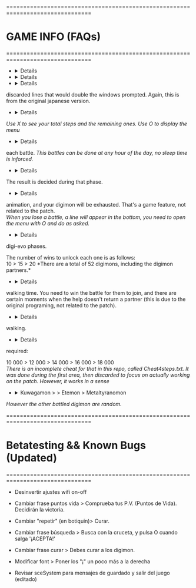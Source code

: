 ===============================================================================
#                                   GAME INFO (FAQs)
===============================================================================

- <details>Press "O+X" simultaneously to display the sound menu.</details> 

- <details>Use Up and Left d-pad/arrows to display the digivice watch.</details> 

- <details>The wifi menu is weird even when you read the japanese version, the explanation of this comes from 
discarded lines that would double the windows prompted. Again, this is from the original japanese version.</details>  

- <details>O and X buttons are mapped like they were in the japanese version.  
*Use X to see your total steps and the remaining ones. Use O to display the menu*</details> 

- <details>Versus battles are all automated, you can only choose your digimon and phase at the begining of 
each battle.
*This battles can be done at any hour of the day, no sleep time is inforced.*</details> 

- <details>Cheer your digimon as soon as you choose to attack to win the battle, during the "ready" phase. 
The result is decided during that phase.</details> 

- <details>If you press X at the starting of a battle (before the menu appears), you will be prompted with the lose 
animation, and your digimon will be exhausted. That's a game feature, not related to the patch.  
*When you lose a battle, a line will appear in the bottom, you need to open the menu with O and do as asked.*
</details> 

- <details>You can obtain only the original 8 digion partners, and all of them have the same number of 
digi-evo phases.  
<summary>The number of wins to unlock each one is as follows:</summary>10 > 15 > 20 </details> 
*There are a total of 52 digimons, including the digimon partners.*

- <details>Each partner is obtained when you find them in the "Help" mode that appears seemingly random during 
walking time. You need to win the battle for them to join, and there are certain moments when the help doesn't 
return a partner (this is due to the original programing, not related to the patch).</details>  

- <details>To change your walking digimon, open the menu and check its parameters, your last digimon checked will be the one 
walking.

- <details>The Game has 7 Areas, below you can see the minimum steps/clicks required to finish each one. Steps 
required:<summary>10 000 > 12 000 > 14 000 > 16 000 > 18 000</summary></details> 
*There is an incomplete cheat for that in this repo, called Cheat4steps.txt. It was done during the first area, then 
 discarded to focus on actually working on the patch. However, it works in a sense*

- <details>The final boss of each area is fixated, they are as follows:<summary>Kuwagamon >  > Etemon > Metaltyranomon</summary></details> 
*However the other battled digimon are random.*


===============================================================================
#                    Betatesting && Known Bugs (Updated)
===============================================================================

- Desinvertir ajustes wifi on-off

- Cambiar frase puntos vida > Comprueba tus P.V.  (Puntos de Vida). Decidirán la victoria.

- Cambiar "repetir" (en botiquin)> Curar.

- Cambiar frase búsqueda > Busca con la cruceta, y pulsa O cuando salga '¡ACEPTA!'

- Cambiar frase curar > Debes curar a los digimon.


- Modificar font > Poner los "¡" un poco más a la derecha

- Revisar sceSystem para mensajes de guardado y salir del juego (editado)
